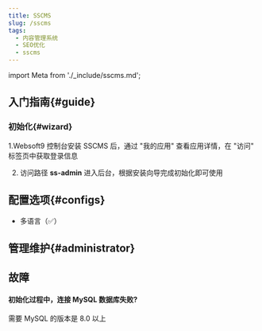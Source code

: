 ```yaml
---
title: SSCMS
slug: /sscms
tags:
  - 内容管理系统
  - SEO优化
  - sscms
---
```


import Meta from './_include/sscms.md';

<Meta name="meta" />

## 入门指南{#guide}

### 初始化{#wizard}

1.Websoft9 控制台安装 SSCMS 后，通过 "我的应用" 查看应用详情，在 "访问" 标签页中获取登录信息

2. 访问路径 **ss-admin** 进入后台，根据安装向导完成初始化即可使用


## 配置选项{#configs}

- 多语言（✅）

## 管理维护{#administrator}



## 故障


####  初始化过程中，连接 MySQL 数据库失败?

需要 MySQL 的版本是 8.0 以上